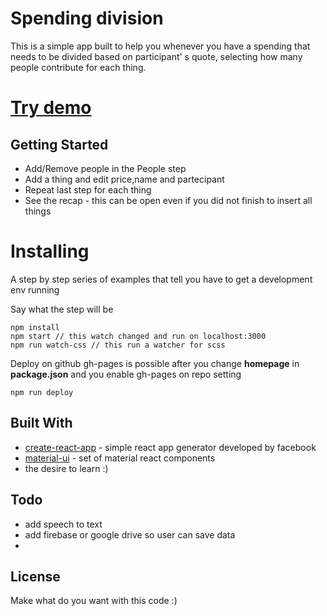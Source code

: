 # Spending division

This is a simple app built to help you whenever you have a spending that needs to be divided based on participant' s quote, selecting how many people contribute for each thing.

# [Try demo](https://multivoltage.github.io/spending-division) 

## Getting Started
* Add/Remove people in the People step
* Add a thing and edit price,name and partecipant
* Repeat last step for each thing
* See the recap - this can be open even if you did not finish to insert all things

# Installing

A step by step series of examples that tell you have to get a development env running

Say what the step will be

```
npm install
npm start // this watch changed and run on localhost:3000 
npm run watch-css // this run a watcher for scss
```

Deploy on github gh-pages is possible after you change **homepage** in **package.json** and you enable gh-pages on repo setting

```
npm run deploy
```

## Built With

* [create-react-app](https://github.com/facebookincubator/create-react-app) - simple react app generator developed by facebook
* [material-ui](www.material-ui.com) - set of material react components
* the desire to learn :)

## Todo
* add speech to text
* add firebase or google drive so user can save data
* 
## License

Make what do you want with this code :)

